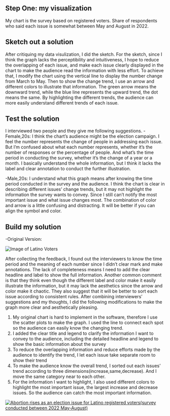 ## Step One: my visualization
My chart is the survey based on registered voters. Share of respondents who said each issue is somewhat between May and August in 2022.

## Sketch out a solution
After critiquing my data visulization, I did the sketch.
For the sketch, since I think the graph lacks the perceptibility and intuitiveness, I hope to reduce the overlapping of each issue, and make each issue clearly displayed in the chart to make the audience read the information with less effort. To achieve that, I modify the chart using the vertical line to display the number change from March to May. Then to show the change trend, I use an arrow and different colors to illustrate that information. The green arrow means the downward trend, while the blue line represents the upward trend, the dot means the same. By highlighting the different trends, the audience can more easily understand different trends of each issue.

## Test the solution
I interviewed two people and they give me following suggestions. 
-Female,20s:
I think the chart’s audience might be the election campaign. I feel the number represents the change of people in addressing each issue. But I’m confused about what each number represents, whether it’s the number of responses or the percentage of people.  And what’s the time period in conducting the survey, whether it’s the change of a year or a month. I basically understand the whole information, but I think it lacks the label and clear annotation to conduct the further illustration. 

-Male,20s:
I understand what this graph means after knowing the time period conducted in the survey and the audience. I think the chart is clear in describing different issues’ change trends, but it may not highlight the information the survey wants to convey. Since I still can’t notify the most important issue and what issue changes most. The combination of color and arrow is a little confusing and distracting. It will be better if you can align the symbol and color. 

## Build my solution
-Original Version:

![Image of Latino Voters](https://www.pewresearch.org/race-ethnicity/wp-content/uploads/sites/18/2022/09/PRE_2022.09.29_NSL-politics_00-05.png)

After collecting the feedback, I found out the interviewers to know the time period and the meaning of each number since I didn’t clear mark and make annotations. The lack of completeness means I need to add the clear headline and label to show the full information. Another common comment is that they think even though the different label and color make it easily illustrate the information, but it may lack the aesthetics since the arrow and color make it chaotic. They also suggest that it will be better to sort each issue according to consistent rules.
After combining interviewers’ suggestions and my thoughts, I did the following modifications to make the graph more clear and aesthetically pleasing.
1. My original chart is hard to implement in the software, therefore I use the scatter plots to make the graph. I used the line to connect each spot so the audience can easily know the changing trend.
2. I added the clear title and legend to clarify the information I want to convey to the audience, including the detailed headline and legend to show the basic information about the survey
3. To reduce the overlapping information and reduce efforts made by the audience to identify the trend, I let each issue take separate room to show their trend
4. To make the audience know the overall trend, I sorted out each issues’ trend according to three dimensions(increase,same,decrease). And I move the same category near to each other.
5. For the information I want to highlight, I also used different colors to highlight the most important issue, the largest increase and decrease issues. So the audience can catch the most important information.

<div class='tableauPlaceholder' id='viz1668617398622' style='position: relative'><noscript><a href='#'><img alt='Abortion rises as an election issue for Latino registered voters(survey conducted between 2022 May-August) ' src='https:&#47;&#47;public.tableau.com&#47;static&#47;images&#47;ch&#47;chart_16686132236580&#47;Sheet2&#47;1_rss.png' style='border: none' /></a></noscript><object class='tableauViz'  style='display:none;'><param name='host_url' value='https%3A%2F%2Fpublic.tableau.com%2F' /> <param name='embed_code_version' value='3' /> <param name='site_root' value='' /><param name='name' value='chart_16686132236580&#47;Sheet2' /><param name='tabs' value='no' /><param name='toolbar' value='yes' /><param name='static_image' value='https:&#47;&#47;public.tableau.com&#47;static&#47;images&#47;ch&#47;chart_16686132236580&#47;Sheet2&#47;1.png' /> <param name='animate_transition' value='yes' /><param name='display_static_image' value='yes' /><param name='display_spinner' value='yes' /><param name='display_overlay' value='yes' /><param name='display_count' value='yes' /><param name='language' value='en-US' /><param name='filter' value='publish=yes' /></object></div>                <script type='text/javascript'>                    var divElement = document.getElementById('viz1668617398622');                    var vizElement = divElement.getElementsByTagName('object')[0];                    vizElement.style.width='100%';vizElement.style.height=(divElement.offsetWidth*0.75)+'px';                    var scriptElement = document.createElement('script');                    scriptElement.src = 'https://public.tableau.com/javascripts/api/viz_v1.js';                    vizElement.parentNode.insertBefore(scriptElement, vizElement);                </script>
